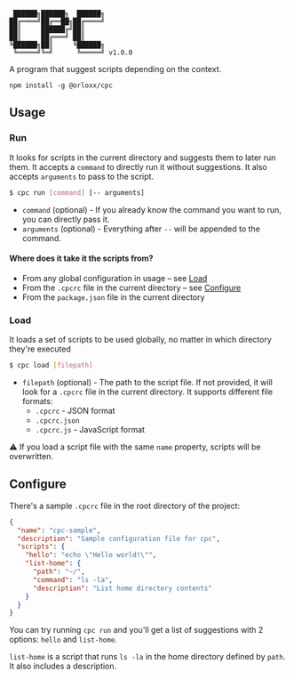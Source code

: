      ██████╗██████╗  ██████╗
    ██╔════╝██╔══██╗██╔════╝
    ██║     ██████╔╝██║
    ██║     ██╔═══╝ ██║
    ╚██████╗██║     ╚██████╗
     ╚═════╝╚═╝      ╚═════╝ v1.0.0

A program that suggest scripts depending on the context.

    npm install -g @orloxx/cpc

## Usage

### Run

It looks for scripts in the current directory and suggests them to later run
them. It accepts a `command` to directly run it without suggestions. It also
accepts `arguments` to pass to the script.

```bash
$ cpc run [command] [-- arguments]
```

- `command` (optional) - If you already know the command you want to run, you
  can directly pass it.
- `arguments` (optional) - Everything after `--` will be appended to the
  command.

#### Where does it take it the scripts from?

- From any global configuration in usage – see [Load](#load)
- From the `.cpcrc` file in the current directory – see [Configure](#configure)
- From the `package.json` file in the current directory

### Load

It loads a set of scripts to be used globally, no matter in which directory
they're executed

```bash
$ cpc load [filepath]
```

- `filepath` (optional) - The path to the script file. If not provided, it
  will look for a `.cpcrc` file in the current directory. It supports different
  file formats:
  - `.cpcrc` - JSON format
  - `.cpcrc.json`
  - `.cpcrc.js` - JavaScript format

:warning: If you load a script file with the same `name` property, scripts will
be overwritten.

## Configure

There's a sample `.cpcrc` file in the root directory of the project:

```json
{
  "name": "cpc-sample",
  "description": "Sample configuration file for cpc",
  "scripts": {
    "hello": "echo \"Hello world!\"",
    "list-home": {
      "path": "~/",
      "command": "ls -la",
      "description": "List home directory contents"
    }
  }
}
```

You can try running `cpc run` and you'll get a list of suggestions with 2
options: `hello` and `list-home`.

`list-home` is a script that runs `ls -la` in the home directory defined by
`path`. It also includes a description.
